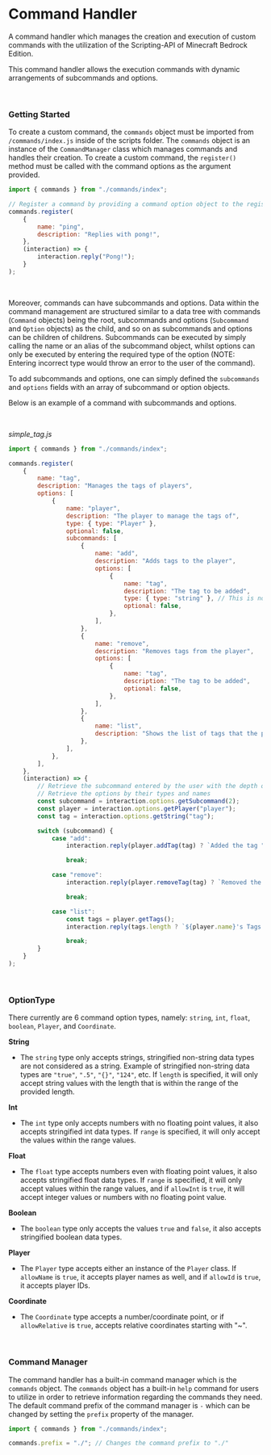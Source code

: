 # **Command Handler**

A command handler which manages the creation and execution of custom commands with the utilization of the Scripting-API of Minecraft Bedrock Edition.

This command handler allows the execution commands with dynamic arrangements of subcommands and options.

<br>

### **Getting Started**

To create a custom command, the `commands` object must be imported from `/commands/index.js` inside of the scripts folder. The `commands` object is an instance of the `CommandManager` class which manages commands and handles their creation. To create a custom command, the `register()` method must be called with the command options as the argument provided.

```js
import { commands } from "./commands/index";

// Register a command by providing a command option object to the register method
commands.register(
    {
        name: "ping",
        description: "Replies with pong!",
    },
    (interaction) => {
        interaction.reply("Pong!");
    }
);
```

<br>

Moreover, commands can have subcommands and options. Data within the command management are structured similar to a data tree with commands (`Command` objects) being the root, subcommands and options (`Subcommand` and `Option` objects) as the child, and so on as subcommands and options can be children of childrens. Subcommands can be executed by simply calling the name or an alias of the subcommand object, whilst options can only be executed by entering the required type of the option (NOTE: Entering incorrect type would throw an error to the user of the command).

To add subcommands and options, one can simply defined the `subcommands` and `options` fields with an array of subcommand or option objects.

Below is an example of a command with subcommands and options.

<br>

_simple_tag.js_

```js
import { commands } from "./commands/index";

commands.register(
    {
        name: "tag",
        description: "Manages the tags of players",
        options: [
            {
                name: "player",
                description: "The player to manage the tags of",
                type: { type: "Player" },
                optional: false,
                subcommands: [
                    {
                        name: "add",
                        description: "Adds tags to the player",
                        options: [
                            {
                                name: "tag",
                                description: "The tag to be added",
                                type: { type: "string" }, // This is not required as "type" is set to type string by default
                                optional: false,
                            },
                        ],
                    },
                    {
                        name: "remove",
                        description: "Removes tags from the player",
                        options: [
                            {
                                name: "tag",
                                description: "The tag to be added",
                                optional: false,
                            },
                        ],
                    },
                    {
                        name: "list",
                        description: "Shows the list of tags that the player has",
                    },
                ],
            },
        ],
    },
    (interaction) => {
        // Retrieve the subcommand entered by the user with the depth of 2 (NOTE: "depth" utilizes the zero-based index indexing convention)
        // Retrieve the options by their types and names
        const subcommand = interaction.options.getSubcommand(2);
        const player = interaction.options.getPlayer("player");
        const tag = interaction.options.getString("tag");

        switch (subcommand) {
            case "add":
                interaction.reply(player.addTag(tag) ? `Added the tag "${tag}" to ${player.name}` : `Failed to add the tag "${tag}" to ${player.name}`);

                break;

            case "remove":
                interaction.reply(player.removeTag(tag) ? `Removed the tag "${tag}" from ${player.name}` : `Failed to remove the tag "${tag}" from ${player.name}`);

                break;

            case "list":
                const tags = player.getTags();
                interaction.reply(tags.length ? `${player.name}'s Tags:\n${tags.map((tag) => ` - ${tag}`).join("\n")}` : "No tags found");

                break;
        }
    }
);
```

<br>

### **OptionType**

There currently are 6 command option types, namely: `string`, `int`, `float`, `boolean`, `Player`, and `Coordinate`.

**String**

-   The `string` type only accepts strings, stringified non-string data types are not considered as a string. Example of stringified non-string data types are `"true"`, `".5"`, `"{}"`, `"124"`, etc. If `length` is specified, it will only accept string values with the length that is within the range of the provided length.

**Int**

-   The `int` type only accepts numbers with no floating point values, it also accepts stringified int data types. If `range` is specified, it will only accept the values within the range values.

**Float**

-   The `float` type accepts numbers even with floating point values, it also accepts stringified float data types. If `range` is specified, it will only accept values within the range values, and if `allowInt` is `true`, it will accept integer values or numbers with no floating point value.

**Boolean**

-   The `boolean` type only accepts the values `true` and `false`, it also accepts stringified boolean data types.

**Player**

-   The `Player` type accepts either an instance of the `Player` class. If `allowName` is `true`, it accepts player names as well, and if `allowId` is `true`, it accepts player IDs.

**Coordinate**

-   The `Coordinate` type accepts a number/coordinate point, or if `allowRelative` is `true`, accepts relative coordinates starting with "~".

<br>

### **Command Manager**

The command handler has a built-in command manager which is the `commands` object. The `commands` object has a built-in `help` command for users to utilize in order to retrieve information regarding the commands they need. The default command prefix of the command manager is `-` which can be changed by setting the `prefix` property of the manager.

```js
import { commands } from "./commands/index";

commands.prefix = "./"; // Changes the command prefix to "./"
```
